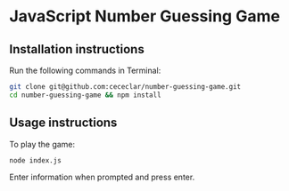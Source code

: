 # JavaScript Number Guessing Game

## Installation instructions

Run the following commands in Terminal:

```bash
git clone git@github.com:cececlar/number-guessing-game.git
cd number-guessing-game && npm install
```

## Usage instructions

To play the game:

```bash
node index.js
```

Enter information when prompted and press enter.
